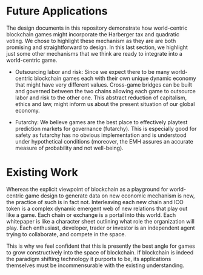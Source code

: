 # Future Applications

The design documents in this repository demonstrate how world-centric blockchain games might incorporate the Harberger tax and quadratic voting. We chose to highlight these mechanism as they are are both promising and straightforward to design. In this last section, we highlight just some other mechanisms that we think are  ready to integrate into a world-centric game.

- Outsourcing labor and risk: Since we expect there to be many world-centric blockchain games each with their own unique dynamic economy that might have very different values. Cross-game bridges can be built and governed between the two chains allowing each game to outsource labor and risk to the other one. This abstract reduction of capitalism, ethics and law, might inform us about the present situation of our global economy.

- Futarchy: We believe games are the best place to effectively playtest prediction markets for governance (futarchy). This is especially good for safety as futarchy has no obvious implementation and is understood under hypothetical conditions (moreover, the EMH assures an accurate measure of probability and not well-being).

# Existing Work

Whereas the explicit viewpoint of blockchain as a playground for world-centric game design to generate data on new economic mechanism is new, the practice of such is in fact not. Interleaving each new chain and ICO token is a complex dynamic emergent web of new relations that play out like a game. Each chain or exchange is a portal into this world. Each whitepaper is like a character sheet outlining what role the organization will play. Each enthusiast, developer, trader or investor is an independent agent trying to collaborate, and compete in the space.

This is why we feel confident that this is presently the best angle for games to grow constructively into the space of blockchain. If blockchain is indeed the paradigm shifting technology it purports to be, its applications themselves must be incommensurable with the existing understanding.
